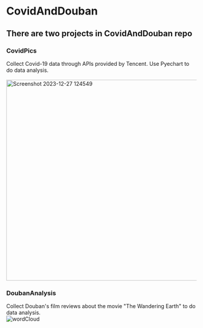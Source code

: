 # CovidAndDouban
## There are two projects in CovidAndDouban repo
### CovidPics
Collect Covid-19 data through APIs provided by Tencent. Use Pyechart to do data analysis.  
<br>
<img width="532" alt="Screenshot 2023-12-27 124549" src="https://github.com/skyler-max/CovidAndDouban/assets/74391022/dc8e0138-626a-4cf4-86fb-83b65048f988">  

### DoubanAnalysis
Collect Douban's film reviews about the movie "The Wandering Earth" to do data analysis.
<br>
![wordCloud](https://github.com/skyler-max/CovidAndDouban/assets/74391022/8b50bc49-0aac-42c5-815c-2249050a1d24)
